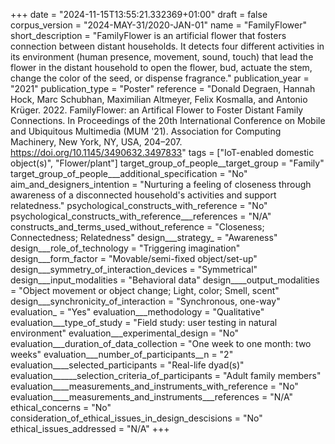 +++
date = "2024-11-15T13:55:21.332369+01:00"
draft = false
corpus_version = "2024-MAY-31/2020-JAN-01"
name = "FamilyFlower"
short_description = "FamilyFlower is an artificial flower that fosters connection between distant households.  It detects four different activities in its environment (human presence, movement, sound, touch) that lead the flower in the distant household to open the flower, bud, actuate the stem, change the color of the seed, or dispense fragrance."
publication_year = "2021"
publication_type = "Poster"
reference = "Donald Degraen, Hannah Hock, Marc Schubhan, Maximilian Altmeyer, Felix Kosmalla, and Antonio Krüger. 2022. FamilyFlower: an Artifical Flower to Foster Distant Family Connections. In Proceedings of the 20th International Conference on Mobile and Ubiquitous Multimedia (MUM '21). Association for Computing Machinery, New York, NY, USA, 204–207. https://doi.org/10.1145/3490632.3497833"
tags = ["IoT-enabled domestic object(s)", "Flower/plant"]
target_group_of_people__target_group = "Family"
target_group_of_people___additional_specification = "No"
aim_and_designers_intention = "Nurturing a feeling of closeness through awareness of a disconnected household's activities and support relatedness."
psychological_constructs_with_reference = "No"
psychological_constructs_with_reference___references = "N/A"
constructs_and_terms_used_without_reference = "Closeness; Connectedness; Relatedness"
design___strategy_ = "Awareness"
design___role_of_technology = "Triggering imagination"
design___form_factor = "Movable/semi-fixed object/set-up"
design___symmetry_of_interaction_devices = "Symmetrical"
design___input_modalities = "Behavioral data"
design____output_modalities = "Object movement or object change; Light, color; Smell, scent"
design___synchronicity_of_interaction = "Synchronous, one-way"
evaluation_ = "Yes"
evaluation___methodology = "Qualitative"
evaluation___type_of_study = "Field study: user testing in natural environment"
evaluation___experimental_design = "No"
evaluation___duration_of_data_collection = "One week to one month: two weeks"
evaluation___number_of_participants__n = "2"
evaluation____selected_participants = "Real-life dyad(s)"
evaluation______selection_criteria_of_participants = "Adult family members"
evaluation____measurements_and_instruments_with_reference = "No"
evaluation____measurements_and_instruments___references = "N/A"
ethical_concerns = "No"
consideration_of_ethical_issues_in_design_descisions = "No"
ethical_issues_addressed = "N/A"
+++

